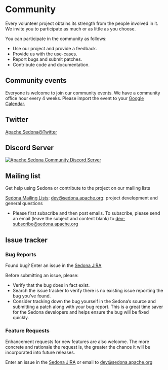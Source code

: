 # Community

Every volunteer project obtains its strength from the people involved in it. We invite you to participate as much or as little as you choose.

You can participate in the community as follows:

* Use our project and provide a feedback.
* Provide us with the use-cases.
* Report bugs and submit patches.
* Contribute code and documentation.

## Community events

Everyone is welcome to join our community events. We have a community office hour every 4 weeks. Please import the event to your [Google Calendar](https://calendar.google.com/calendar/event?action=TEMPLATE&tmeid=NjI0cWgwcTZndnI1anAzYnFrNHY5Y2wyaTRfMjAyNDA0MDlUMTUwMDAwWiBjX2VmN2Q1NGY1MzA4YTRiN2YyNWFjMzNkMGY3ZWViNTRhM2E3ZjExNWI2ODlmYWY0ZDgyNDI1ZjNjYjVlZGU5MzVAZw&tmsrc=c_ef7d54f5308a4b7f25ac33d0f7eeb54a3a7f115b689faf4d82425f3cb5ede935%40group.calendar.google.com&scp=ALL).

## Twitter

[Apache Sedona@Twitter](https://twitter.com/ApacheSedona)

## Discord Server

[![Apache Sedona Community Discord Server](https://dcbadge.vercel.app/api/server/9A3k5dEBsY)](https://share.hsforms.com/1Ndql_ZigTdmLlVQc_d1o4gqga4q)

## Mailing list

Get help using Sedona or contribute to the project on our mailing lists

[Sedona Mailing Lists](https://lists.apache.org/list.html?sedona.apache.org): [dev@sedona.apache.org](https://lists.apache.org/list.html?dev@sedona.apache.org): project development and general questions

* Please first subscribe and then post emails. To subscribe, please send an email (leave the subject and content blank) to dev-subscribe@sedona.apache.org

## Issue tracker

### Bug Reports

Found bug? Enter an issue in the [Sedona JIRA](https://issues.apache.org/jira/projects/SEDONA)

Before submitting an issue, please:

* Verify that the bug does in fact exist.
* Search the issue tracker to verify there is no existing issue reporting the bug you’ve found.
* Consider tracking down the bug yourself in the Sedona’s source and submitting a patch along with your bug report. This is a great time saver for the Sedona developers and helps ensure the bug will be fixed quickly.

### Feature Requests

Enhancement requests for new features are also welcome. The more concrete and rationale the request is, the greater the chance it will be incorporated into future releases.

Enter an issue in the [Sedona JIRA](https://issues.apache.org/jira/projects/SEDONA) or email to [dev@sedona.apache.org](https://lists.apache.org/list.html?dev@sedona.apache.org)
